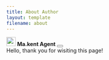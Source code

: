 ```yaml
---
title: About Author
layout: template
filename: about
--- 
```

<title>About Author</title>
<div class="toast-container position-fixed bottom-0 end-0" role="alert" aria-live="assertive" aria-atomic="true">
  <div class="toast-header">
    <img src="static/img/favicon_96x96.ico" class="rounded me-2" width="24" height="24" alt="">
    <strong class="me-auto">Ma.kent Agent</strong>
    <button type="button" class="btn-close" data-bs-dismiss="toast" aria-label="Close"></button>
  </div>
  <div class="toast-body">
    Hello, thank you for wisiting this page!
  </div>
</div>